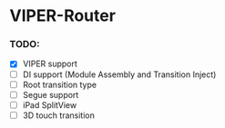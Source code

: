 # VIPER-Router

### TODO:

- [X] VIPER support
- [ ] DI support (Module Assembly and Transition Inject)
- [ ] Root transition type
- [ ] Segue support
- [ ] iPad SplitView
- [ ] 3D touch transition
